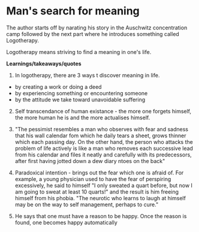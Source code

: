 # Man's search for meaning

The author starts off by narating his story in the Auschwitz concentration camp followed by the next part where he introduces something called Logotherapy. 

Logotherapy means striving to find a meaning in one's life. 

**Learnings/takeaways/quotes**

1. In logotherapy, there are 3 ways t discover meaning in life. 
 - by creating a work or doing a deed
 - by experiencing something or encountering someone
 - by the attitude we take toward unavoidable suffering

2. Self transcendance of human existance - the more one forgets himself, the more human he is and the more actualises himself.

3. "The pessimist resembles a man who observes with fear and sadness that his wall calendar fom which he daily tears a sheet, grows thinner which each passing day. On the other hand, the person who attacks the problem of life actively is like a man who removes each successive lead from his calendar and files it neatly and carefully with its predecessors, after first having jotted down a dew diary ntoes on the back"

4. Paradoxical intention -  brings out the fear which one is afraid of. For example, a young physician used to have the fear of perspiring excessively, he said to himself "I only sweated a quart before, but now I am going to sweat at least 10 quarts!" and the result is him freeing himself from his phobia. "The neurotic who learns to laugh at himself may be on the way to self management, perhaps to cure."

5. He says that one must have a reason to be happy. Once the reason is found, one becomes happy automatically